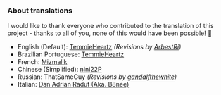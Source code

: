 ### About translations
I would like to thank everyone who contributed to the translation of this project - thanks to all of you, none of this would have been possible! 💜

- English (Default): [TemmieHeartz](https://github.com/themitosan) _(Revisions by [ArbestRi](https://github.com/ArbestRi))_
- Brazilian Portuguese: [TemmieHeartz](https://github.com/themitosan)
- French: [Mizmalik](https://github.com/Mizmalik)
- Chinese (Simplified): [nini22P](https://github.com/nini22P)
- Russian: ThatSameGuy _(Revisions by [gandalfthewhite](https://github.com/gandalfthewhite19890404))_
- Italian: [Dan Adrian Radut (Aka. B8nee)](https://github.com/B8nee)